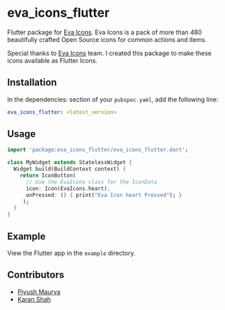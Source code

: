 # eva_icons_flutter

Flutter package for [Eva Icons](https://akveo.github.io/eva-icons/). Eva Icons is a pack of more than 480 beautifully crafted Open Source icons for common actions and items.

Special thanks to [Eva Icons](https://akveo.github.io/eva-icons/) team. I created this package to make these icons available as Flutter Icons.

## Installation

In the dependencies: section of your `pubspec.yaml`, add the following line:

```yaml
eva_icons_flutter: <latest_version>
```

## Usage

```dart
import 'package:eva_icons_flutter/eva_icons_flutter.dart';

class MyWidget extends StatelessWidget {
  Widget build(BuildContext context) {
    return IconButton(
      // Use the EvaIcons class for the IconData
      icon: Icon(EvaIcons.heart),
      onPressed: () { print("Eva Icon heart Pressed"); }
     );
  }
}
```

## Example

View the Flutter app in the `example` directory.

## Contributors

- [Piyush Maurya](https://github.com/piyushmaurya23/)
- [Karan Shah](https://github.com/karan413255)
